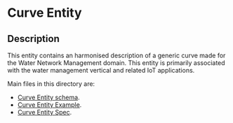 # Curve Entity

## Description
This entity contains an harmonised description of a generic curve made for the Water Network Management domain. This entity is primarily associated with the water management vertical and related IoT applications.

Main files in this directory are:

-   [Curve Entity schema](schema.json).
-   [Curve Entity Example](example-normalized-ld).
-   [Curve Entity Spec](doc/spec.md).
